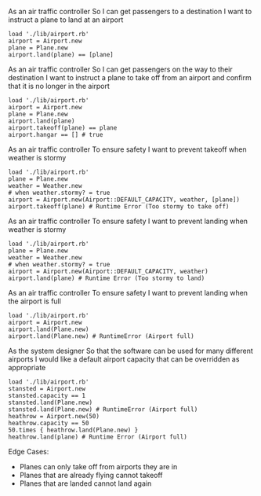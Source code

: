As an air traffic controller
So I can get passengers to a destination
I want to instruct a plane to land at an airport

```
load './lib/airport.rb'
airport = Airport.new
plane = Plane.new
airport.land(plane) == [plane]
```

As an air traffic controller
So I can get passengers on the way to their destination
I want to instruct a plane to take off from an airport and confirm that it is no longer in the airport

```
load './lib/airport.rb'
airport = Airport.new
plane = Plane.new
airport.land(plane)
airport.takeoff(plane) == plane
airport.hangar == [] # true
```

As an air traffic controller
To ensure safety
I want to prevent takeoff when weather is stormy

```
load './lib/airport.rb'
plane = Plane.new
weather = Weather.new
# when weather.stormy? = true
airport = Airport.new(Airport::DEFAULT_CAPACITY, weather, [plane])
airport.takeoff(plane) # Runtime Error (Too stormy to take off)
```

As an air traffic controller
To ensure safety
I want to prevent landing when weather is stormy

```
load './lib/airport.rb'
plane = Plane.new
weather = Weather.new
# when weather.stormy? = true
airport = Airport.new(Airport::DEFAULT_CAPACITY, weather)
airport.land(plane) # Runtime Error (Too stormy to land)
```

As an air traffic controller
To ensure safety
I want to prevent landing when the airport is full

```
load './lib/airport.rb'
airport = Airport.new
airport.land(Plane.new)
airport.land(Plane.new) # RuntimeError (Airport full)
```
As the system designer
So that the software can be used for many different airports
I would like a default airport capacity that can be overridden as appropriate

```
load './lib/airport.rb'
stansted = Airport.new
stansted.capacity == 1
stansted.land(Plane.new)
stansted.land(Plane.new) # RuntimeError (Airport full)
heathrow = Airport.new(50)
heathrow.capacity == 50
50.times { heathrow.land(Plane.new) }
heathrow.land(plane) # Runtime Error (Airport full)
```

Edge Cases:

* Planes can only take off from airports they are in
* Planes that are already flying cannot takeoff
* Planes that are landed cannot land again
